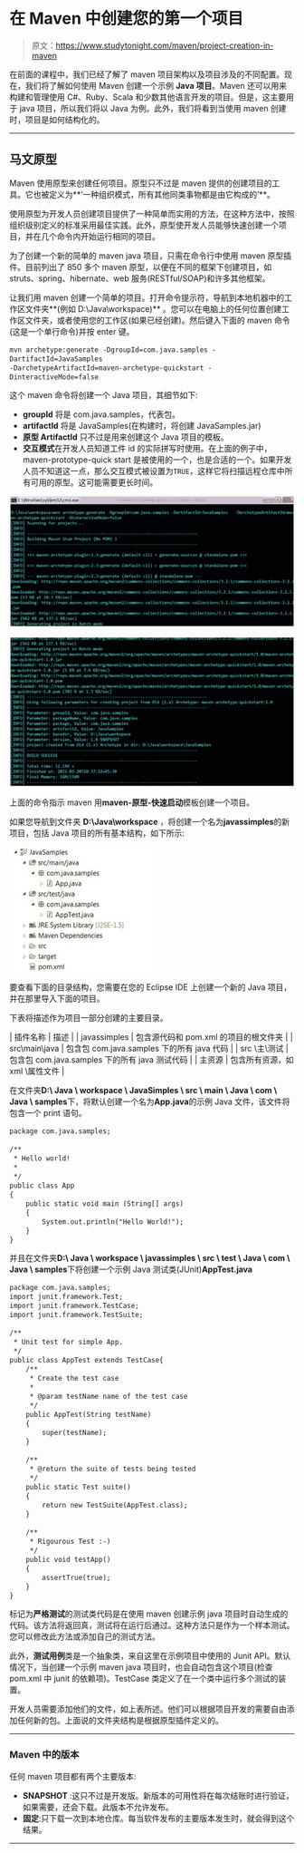 # 在 Maven 中创建您的第一个项目

> 原文：<https://www.studytonight.com/maven/project-creation-in-maven>

在前面的课程中，我们已经了解了 maven 项目架构以及项目涉及的不同配置。现在，我们将了解如何使用 Maven 创建一个示例 **Java 项目**。Maven 还可以用来构建和管理使用 C#、Ruby、Scala 和少数其他语言开发的项目。但是，这主要用于 java 项目，所以我们将以 Java 为例。此外，我们将看到当使用 maven 创建时，项目是如何结构化的。

* * *

## 马文原型

Maven 使用原型来创建任何项目。原型只不过是 maven 提供的创建项目的工具。它也被定义为**‘一种组织模式，所有其他同类事物都是由它构成的’**。

使用原型为开发人员创建项目提供了一种简单而实用的方法，在这种方法中，按照组织级别定义的标准采用最佳实践。此外，原型使开发人员能够快速创建一个项目，并在几个命令内开始运行相同的项目。

为了创建一个新的简单的 maven java 项目，只需在命令行中使用 maven 原型插件。目前列出了 850 多个 maven 原型，以便在不同的框架下创建项目，如 struts、spring、hibernate、web 服务(RESTful/SOAP)和许多其他框架。

让我们用 maven 创建一个简单的项目。打开命令提示符，导航到本地机器中的工作区文件夹**(例如 D:\Java\workspace)** 。您可以在电脑上的任何位置创建工作区文件夹，或者使用您的工作区(如果已经创建)。然后键入下面的 maven 命令(这是一个单行命令)并按 enter 键。

```
mvn archetype:generate -DgroupId=com.java.samples -DartifactId=JavaSamples 
-DarchetypeArtifactId=maven-archetype-quickstart -DinteractiveMode=false

```

这个 maven 命令将创建一个 Java 项目，其细节如下:

*   **groupId** 将是 com.java.samples，代表包。
*   **artifactId** 将是 JavaSamples(在构建时，将创建 JavaSamples.jar)
*   **原型 ArtifactId** 只不过是用来创建这个 Java 项目的模板。
*   **交互模式**在开发人员知道工件 id 的实际拼写时使用。在上面的例子中，maven-prototype-quick start 是被使用的一个，也是合适的一个。如果开发人员不知道这一点，那么交互模式被设置为`TRUE`，这样它将扫描远程仓库中所有可用的原型。这可能需要更长时间。

![Creating first Maven Project](img/dc0e929d6ff042fdfa0bf002e7381d09.png)

![Creating first Maven Project](img/1020c9799c630f3564c02d56e805c63d.png)

上面的命令指示 maven 用**maven-原型-快速启动**模板创建一个项目。

如果您导航到文件夹 **D:\Java\workspace** ，将创建一个名为**javassimples**的新项目，包括 Java 项目的所有基本结构，如下所示:

![Creating first Maven Project](img/7214a298779cd130c2154a392fa7467a.png)

要查看下面的目录结构，您需要在您的 Eclipse IDE 上创建一个新的 Java 项目，并在那里导入下面的项目。

下表将描述作为项目一部分创建的主要目录。

| 插件名称 | 描述 |
| javassimples | 包含源代码和 pom.xml 的项目的根文件夹 |
| src\main\java | 包含包 com.java.samples 下的所有 java 代码 |
| src \主\测试 | 包含包 com.java.samples 下的所有 java 测试代码 |
| 主资源 | 包含所有资源，如 xml \属性文件 |

在文件夹**D:\ Java \ workspace \ JavaSimples \ src \ main \ Java \ com \ Java \ samples**下，将默认创建一个名为**App.java**的示例 Java 文件，该文件将包含一个 print 语句。

```
package com.java.samples;

/**
 * Hello world!
 *
 */
public class App
{
    public static void main (String[] args)
    {
        System.out.println("Hello World!");
    }
}
```

并且在文件夹**D:\ Java \ workspace \ javassimples \ src \ test \ Java \ com \ Java \ samples**下将创建一个示例 Java 测试类(JUnit)**AppTest.java**

```
package com.java.samples;
import junit.framework.Test;
import junit.framework.TestCase;
import junit.framework.TestSuite;

/**
 * Unit test for simple App.
 */
public class AppTest extends TestCase{
    /**
     * Create the test case
     *
     * @param testName name of the test case
     */
    public AppTest(String testName)
    {
        super(testName);
    }

    /**
     * @return the suite of tests being tested
     */
    public static Test suite()
    {
        return new TestSuite(AppTest.class);
    }

    /**
     * Rigourous Test :-)
     */
    public void testApp()
    {
        assertTrue(true);
    }
}
```

标记为**严格测试**的测试类代码是在使用 maven 创建示例 java 项目时自动生成的代码。该方法将返回真，测试将在运行后通过。这种方法只是作为一个样本测试。您可以修改此方法或添加自己的测试方法。

此外，**测试用例**类是一个抽象类，来自这里在示例项目中使用的 Junit API。默认情况下，当创建一个示例 maven java 项目时，也会自动包含这个项目(检查 pom.xml 中 junit 的依赖项)。TestCase 类定义了在一个类中运行多个测试的装置。

开发人员需要添加他们的文件，如上表所述。他们可以根据项目开发的需要自由添加任何新的包。上面说的文件夹结构是根据原型插件定义的。

* * *

### Maven 中的版本

任何 maven 项目都有两个主要版本:

*   **SNAPSHOT** :这只不过是开发版。新版本的可用性将在每次结账时进行验证，如果需要，还会下载。此版本不允许发布。
*   **固定**:只下载一次到本地仓库。每当软件发布的主要版本发生时，就会得到这个结果。

* * *